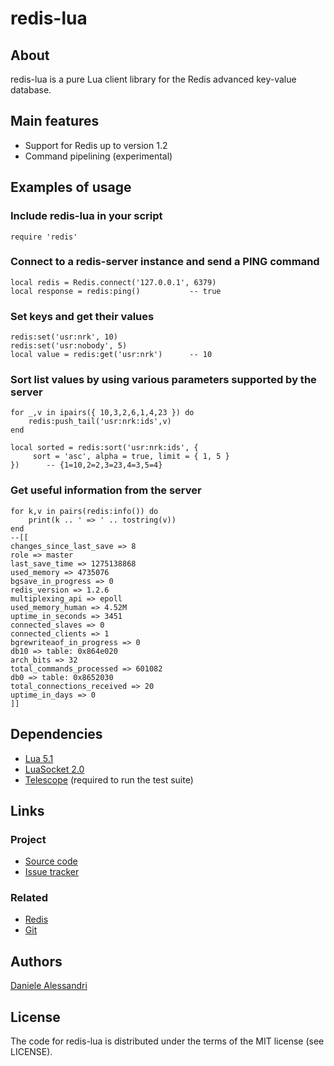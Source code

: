 # redis-lua #

## About ##

redis-lua is a pure Lua client library for the Redis advanced key-value database.

## Main features ##

- Support for Redis up to version 1.2
- Command pipelining (experimental)

## Examples of usage ##

### Include redis-lua in your script ###

    require 'redis'

### Connect to a redis-server instance and send a PING command ###

    local redis = Redis.connect('127.0.0.1', 6379)
    local response = redis:ping()           -- true

### Set keys and get their values ###

    redis:set('usr:nrk', 10)
    redis:set('usr:nobody', 5)
    local value = redis:get('usr:nrk')      -- 10

### Sort list values by using various parameters supported by the server ###

    for _,v in ipairs({ 10,3,2,6,1,4,23 }) do
        redis:push_tail('usr:nrk:ids',v)
    end

    local sorted = redis:sort('usr:nrk:ids', {
         sort = 'asc', alpha = true, limit = { 1, 5 }
    })      -- {1=10,2=2,3=23,4=3,5=4}

### Get useful information from the server ###

    for k,v in pairs(redis:info()) do 
        print(k .. ' => ' .. tostring(v))
    end
    --[[
    changes_since_last_save => 8
    role => master
    last_save_time => 1275138868
    used_memory => 4735076
    bgsave_in_progress => 0
    redis_version => 1.2.6
    multiplexing_api => epoll
    used_memory_human => 4.52M
    uptime_in_seconds => 3451
    connected_slaves => 0
    connected_clients => 1
    bgrewriteaof_in_progress => 0
    db10 => table: 0x864e020
    arch_bits => 32
    total_commands_processed => 601082
    db0 => table: 0x8652030
    total_connections_received => 20
    uptime_in_days => 0
    ]]

## Dependencies ##

- [Lua 5.1](http://www.lua.org/)
- [LuaSocket 2.0](http://www.tecgraf.puc-rio.br/~diego/professional/luasocket/)
- [Telescope](http://telescope.luaforge.net/) (required to run the test suite)

## Links ##

### Project ###
- [Source code](http://github.com/nrk/redis-lua/)
- [Issue tracker](http://github.com/nrk/redis-lua/issues)

### Related ###
- [Redis](http://code.google.com/p/redis/)
- [Git](http://git-scm.com/)

## Authors ##

[Daniele Alessandri](mailto:suppakilla@gmail.com)

## License ##

The code for redis-lua is distributed under the terms of the MIT license (see LICENSE).
